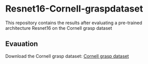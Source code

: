 # Resnet16-Cornell-graspdataset

This repository contains the results after evaluating a pre-trained architecture Resnet16 on the Cornell grasp dataset

## Evauation

Download the Cornell grasp dataset:  [Cornell grasp dataset](https://www.kaggle.com/datasets/oneoneliu/cornell-grasp)
